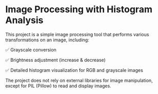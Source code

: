 # Image Processing with Histogram Analysis
This project is a simple image processing tool that performs various transformations on an image, including:

✅ Grayscale conversion

✅ Brightness adjustment (increase & decrease)

✅ Detailed histogram visualization for RGB and grayscale images

The project does not rely on external libraries for image manipulation, except for PIL (Pillow) to read and display images.
